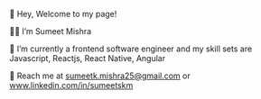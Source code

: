 👋 Hey, Welcome to my page!

👨‍💻 I’m Sumeet Mishra

🙂 I’m currently a frontend software engineer and my skill sets are Javascript, Reactjs, React Native, Angular

📧 Reach me at sumeetk.mishra25@gmail.com or www.linkedin.com/in/sumeetskm


